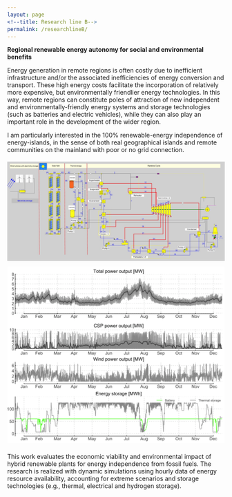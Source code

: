 ```yaml
---
layout: page
<!--title: Research line B-->
permalink: /researchlineB/ 
---
```


**Regional renewable energy autonomy for social and environmental benefits**

Energy generation in remote regions is often costly due to inefficient infrastructure and/or the associated inefficiencies of energy conversion and transport. These high energy costs facilitate the incorporation of relatively more expensive, but environmentally friendlier energy technologies. In this way, remote regions can constitute poles of attraction of new independent and environmentally-friendly energy systems and storage technologies (such as batteries and electric vehicles), while they can also play an important role in the development of the wider region.

I am particularly interested in the 100% renewable-energy independence of energy-islands, in the sense of both real geographical islands and remote communities on the mainland with poor or no grid connection. 

<img src="/files/figs/RLBb.png" alt="RLBb" width="1100px" style="float: center;margin-right: 0px;margin-top: 5px;margin-bottom: 5px">
<img src="/files/figs/RLBa.png" alt="RLBa" width="700px" style="float: center;margin-right: 0px;margin-top: 5px;margin-bottom: 5px">

This work evaluates the economic viability and environmental impact of hybrid renewable plants for energy independence from fossil fuels. The research is realized with dynamic simulations using hourly data of energy resource availability, accounting for extreme scenarios and storage technologies (e.g., thermal, electrical and hydrogen storage). 
